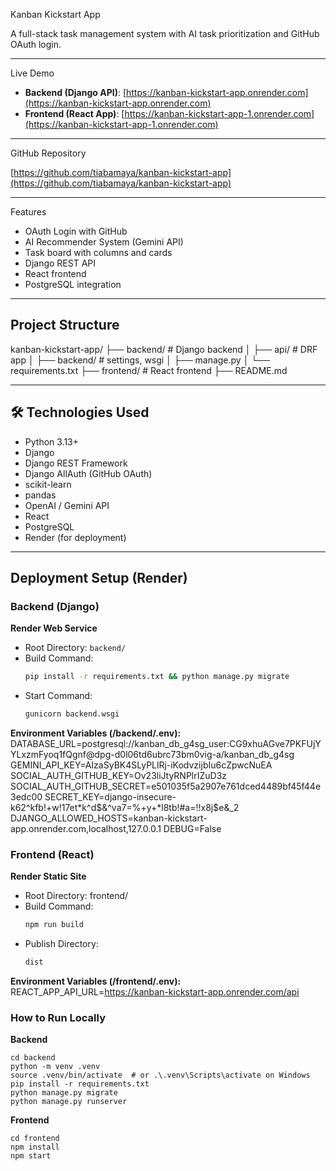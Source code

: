 Kanban Kickstart App

A full-stack task management system with AI task prioritization and GitHub OAuth login.

---
Live Demo
                                                                       
- **Backend (Django API)**: [https://kanban-kickstart-app.onrender.com](https://kanban-kickstart-app.onrender.com)
- **Frontend (React App)**: [https://kanban-kickstart-app-1.onrender.com](https://kanban-kickstart-app-1.onrender.com)

---

GitHub Repository

[https://github.com/tiabamaya/kanban-kickstart-app](https://github.com/tiabamaya/kanban-kickstart-app)

---

Features

- OAuth Login with GitHub
- AI Recommender System (Gemini API)
- Task board with columns and cards
- Django REST API
- React frontend
- PostgreSQL integration

---

## Project Structure
kanban-kickstart-app/
├── backend/ # Django backend
│ ├── api/ # DRF app
│ ├── backend/ # settings, wsgi
│ ├── manage.py
│ └── requirements.txt
├── frontend/ # React frontend
├── README.md


---

## 🛠️ Technologies Used

- Python 3.13+
- Django
- Django REST Framework
- Django AllAuth (GitHub OAuth)
- scikit-learn
- pandas
- OpenAI / Gemini API
- React
- PostgreSQL
- Render (for deployment)

---

## Deployment Setup (Render)

### Backend (Django)

**Render Web Service**
- Root Directory: `backend/`
- Build Command:
   ```bash
  pip install -r requirements.txt && python manage.py migrate
- Start Command:
   ```bash
  gunicorn backend.wsgi

**Environment Variables (/backend/.env):**
    DATABASE_URL=postgresql://kanban_db_g4sg_user:CG9xhuAGve7PKFUjYYLxzmFyoq1fQgnf@dpg-d0l06td6ubrc73bm0vig-a/kanban_db_g4sg
    GEMINI_API_KEY=AIzaSyBK4SLyPLlRj-iKodvzijbIu6cZpwcNuEA
    SOCIAL_AUTH_GITHUB_KEY=Ov23liJtyRNPlrIZuD3z
    SOCIAL_AUTH_GITHUB_SECRET=e501035f5a2907e761dced4489bf45f44e3edc00
    SECRET_KEY=django-insecure-k62^kfb!+w!17et*k^d$&^va7=%+y+*l8tb!#a=!!x8j$e&_2
    DJANGO_ALLOWED_HOSTS=kanban-kickstart-app.onrender.com,localhost,127.0.0.1
    DEBUG=False

### Frontend (React)

**Render Static Site**
- Root Directory: frontend/
- Build Command:
   ```bash
  npm run build
- Publish Directory:
   ```bash
  dist

**Environment Variables (/frontend/.env):**
  REACT_APP_API_URL=https://kanban-kickstart-app.onrender.com/api

### How to Run Locally
  **Backend**
  
    cd backend
    python -m venv .venv
    source .venv/bin/activate  # or .\.venv\Scripts\activate on Windows
    pip install -r requirements.txt
    python manage.py migrate
    python manage.py runserver

  **Frontend**
  
    cd frontend
    npm install
    npm start
